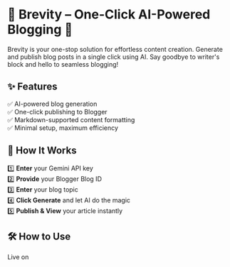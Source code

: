# 🌟 Brevity – One-Click AI-Powered Blogging 🚀  

Brevity is your one-stop solution for effortless content creation. Generate and publish blog posts in a single click using AI. Say goodbye to writer's block and hello to seamless blogging!  

## ✨ Features  
✅ AI-powered blog generation  
✅ One-click publishing to Blogger  
✅ Markdown-supported content formatting  
✅ Minimal setup, maximum efficiency  

## 🚀 How It Works  
1️⃣ **Enter** your Gemini API key  
2️⃣ **Provide** your Blogger Blog ID  
3️⃣ **Enter** your blog topic  
4️⃣ **Click Generate** and let AI do the magic  
5️⃣ **Publish & View** your article instantly  

## 🛠️ How to Use
Live on   
